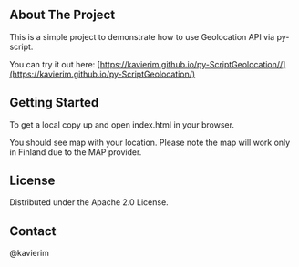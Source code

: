 ## About The Project

This is a simple project to demonstrate how to use Geolocation API via py-script.

You can try it out here: [https://kavierim.github.io/py-ScriptGeolocation//](https://kavierim.github.io/py-ScriptGeolocation/)


## Getting Started

To get a local copy up and open index.html in your browser.

You should see map with your location. Please note the map will work only in Finland due to the MAP provider.

## License

Distributed under the Apache 2.0 License.

## Contact

@kavierim